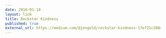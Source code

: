 ```yaml
---
date: 2016-01-10
layout: link
title: Rockstar Kindness
published: true
external_url: https://medium.com/@jongold/rockstar-kindness-1fef21c28843
---
```


